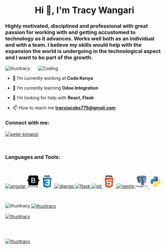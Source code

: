 <h1 align="center">Hi 👋, I'm Tracy Wangari</h1>


<h3>Highly motivated, disciplined and professional with great passion for working with and getting accustomed to technology as it advances. Works well both as an individual and with a team. I believe my skills would help with the expansion the world is undergoing in the technological aspect and I want to be part of the growth.</h3>
<img align="right" alt="Coding" width="400"  src="https://i.pinimg.com/originals/34/fb/b9/34fbb9aa7bfeb8df98412067d64c2029.gif"/>

<p align="left"> <img src="https://komarev.com/ghpvc/?username=thuotracy&label=Profile%20views&color=0e75b6&style=flat" alt="thuotracy" " /> </p>

- 🔭 I’m currently working at **Code Kenya**

- 🌱 I’m currently learning **Odoo Integration**

- 🤝 I’m looking for help with **React, Flask**

- 📫 How to reach me **tracyjacobs775@gmail.com**

<h3 align="left">Connect with me:</h3>
<p align="left">
<a href="https://www.linkedin.com/in/tracy-wangari-1a6952225/" target="blank"><img align="center" src="https://raw.githubusercontent.com/rahuldkjain/github-profile-readme-generator/master/src/images/icons/Social/linked-in-alt.svg" alt="peter kimanzi" height="30" width="40" /></a>
</p>

<br>

<h3 align="left">Languages and Tools:</h3>
<br>

<p align="left"> <a href="https://angular.io" target="_blank" rel="noreferrer"> <img src="https://angular.io/assets/images/logos/angular/angular.svg" alt="angular" width="40" height="40"/> </a> <a href="https://getbootstrap.com" target="_blank" rel="noreferrer"> <img src="https://raw.githubusercontent.com/devicons/devicon/master/icons/bootstrap/bootstrap-plain-wordmark.svg" alt="bootstrap" width="40" height="40"/> </a> <a href="https://www.w3schools.com/css/" target="_blank" rel="noreferrer"> <img src="https://raw.githubusercontent.com/devicons/devicon/master/icons/css3/css3-original-wordmark.svg" alt="css3" width="40" height="40"/> </a> <a href="https://www.djangoproject.com/" target="_blank" rel="noreferrer"> <img src="https://cdn.worldvectorlogo.com/logos/django.svg" alt="django" width="40" height="40"/> </a> <a href="https://flask.palletsprojects.com/" target="_blank" rel="noreferrer"> <img src="https://www.vectorlogo.zone/logos/pocoo_flask/pocoo_flask-icon.svg" alt="flask" width="40" height="40"/> </a> <a href="https://git-scm.com/" target="_blank" rel="noreferrer"> <img src="https://www.vectorlogo.zone/logos/git-scm/git-scm-icon.svg" alt="git" width="40" height="40"/> </a> <a href="https://www.w3.org/html/" target="_blank" rel="noreferrer"> <img src="https://raw.githubusercontent.com/devicons/devicon/master/icons/html5/html5-original-wordmark.svg" alt="html5" width="40" height="40"/> </a> <a href="https://nextjs.org/" target="_blank" rel="noreferrer"> <img src="https://cdn.worldvectorlogo.com/logos/nextjs-2.svg" alt="nextjs" width="40" height="40"/> </a> <a href="https://www.postgresql.org" target="_blank" rel="noreferrer"> <img src="https://raw.githubusercontent.com/devicons/devicon/master/icons/postgresql/postgresql-original-wordmark.svg" alt="postgresql" width="40" height="40"/> </a> <a href="https://www.python.org" target="_blank" rel="noreferrer"> <img src="https://raw.githubusercontent.com/devicons/devicon/master/icons/python/python-original.svg" alt="python" width="40" height="40"/> </a> <a href="https://rubyonrails.org" target="_blank" rel="noreferrer"> <br>
</p>

<br>


<p><img align="left" src="https://github-readme-stats.vercel.app/api/top-langs?username=thuotracy&show_icons=true&locale=en&layout=compact" alt="thuotracy" /></p>

<p>&nbsp;<img align="center" src="https://github-readme-stats.vercel.app/api?username=thuotracy&show_icons=true&locale=en" alt="thuotracy" /></p>

<p><img align="center" src="https://github-readme-streak-stats.herokuapp.com/?user=thuotracy&" alt="thuotracy" /></p>
<br><br>

<p align="left"> <a href="https://github.com/ryo-ma/github-profile-trophy"><img src="https://github-profile-trophy.vercel.app/?username=thuotracy" alt="thuotracy" /></a> </p>



